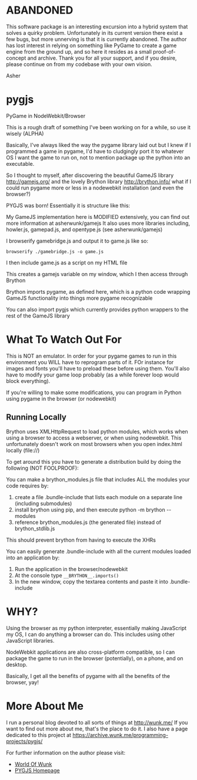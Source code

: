 # ABANDONED

This software package is an interesting excursion into a hybrid system that solves a quirky problem. Unfortunately in its current version there exist a few bugs, but more unnerving is that it is currently abandoned. The author has lost interest in relying on something like PyGame to create a game engine from the ground up, and so here it resides as a small proof-of-concept and archive. Thank you for all your support, and if you desire, please continue on from my codebase with your own vision.

Asher

# pygjs

PyGame in NodeWebkit/Browser

This is a rough draft of something I've been working on for a while, so use it wisely (ALPHA)

Basically, I've always liked the way the pygame library laid out but I knew if I programmed a game in pygame, I'd have to cludgingly port it to whatever OS I want the game to run on, not to mention package up the python into an executable.

So I thought to myself, after discovering the beautiful GameJS library http://gamejs.org/ and the lovely Brython library http://brython.info/ what if I could run pygame more or less in a nodewebkit installation (and even the browser?)

PYGJS was born!  Essentially it is structure like this:

My GameJS implementation here is MODIFIED extensively, you can find out more information at asherwunk/gamejs  It also uses more libraries including, howler.js, gamepad.js, and opentype.js (see asherwunk/gamejs)

I browserify gamebridge.js and output it to game.js like so:

```
browserify ./gamebridge.js -o game.js
```

I then include game.js as a script on my HTML file

This creates a gamejs variable on my window, which I then access through Brython

Brython imports pygame, as defined here, which is a python code wrapping GameJS functionality into things more pygame recognizable

You can also import pygjs which currently provides python wrappers to the rest of the GameJS library

# What To Watch Out For

This is NOT an emulator.  In order for your pygame games to run in this environment you WILL have to reprogram parts of it.  FOr instance for images and fonts you'll have to preload these before using them.  You'll also have to modify your game loop probably (as a while forever loop would block everything).

If you're willing to make some modifications, you can program in Python using pygame in the browser (or nodewebkit)

## Running Locally

Brython uses XMLHttpRequest to load python modules, which works when using a browser to access a webserver, or when using nodewebkit.  This unfortunately doesn't work on most browsers when you open index.html locally (file://)

To get around this you have to generate a distribution build by doing the following (NOT FOOLPROOF):

You can make a brython_modules.js file that includes ALL the modules your code requires by:

1. create a file .bundle-include that lists each module on a separate line (including submodules)
2. install brython using pip, and then execute python -m brython --modules
3. reference brython_modules.js (the generated file) instead of brython_stdlib.js

This should prevent brython from having to execute the XHRs

You can easily generate .bundle-include with all the current modules loaded into an application by:

1. Run the application in the browser/nodewebkit
2. At the console type `__BRYTHON__.imports()`
3. In the new window, copy the textarea contents and paste it into .bundle-include

# WHY?

Using the browser as my python interpreter, essentially making JavaScript my OS, I can do anything a browser can do.  This includes using other JavaScript libraries.

NodeWebkit applications are also cross-platform compatible, so I can package the game to run in the browser (potentially), on a phone, and on desktop.

Basically, I get all the benefits of pygame with all the benefits of the browser, yay!

# More About Me

I run a personal blog devoted to all sorts of things at http://wunk.me/  If you want to find out more about me, that's the place to do it.
I also have a page dedicated to this project at https://archive.wunk.me/programming-projects/pygjs/

For further information on the author please visit:
* [World Of Wunk](http://wunk.me/ "Personal Website")
* [PYGJS Homepage](http://archive.wunk.me/programming-projects/pygjs/)
